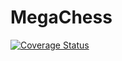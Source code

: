 # MegaChess
[![Coverage Status](https://coveralls.io/repos/github/ivanmillan36/MegaChess/badge.svg)](https://coveralls.io/github/ivanmillan36/MegaChess)

